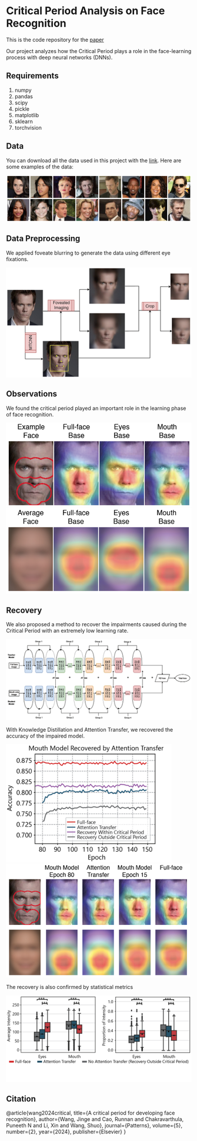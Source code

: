 # Critical Period Analysis on Face Recognition
This is the code repository for the [paper](https://www.cell.com/patterns/pdf/S2666-3899(23)00297-0.pdf)

Our project analyzes how the Critical Period plays a role in the face-learning process with deep neural networks (DNNs). 
## Requirements
1. numpy
2. pandas
3. scipy
4. pickle
5. matplotlib
6. sklearn
7. torchvision
## Data
You can download all the data used in this project with the [link](https://drive.google.com/file/d/1mYLO-ZxjkAV4EAXfbeYySsnk2KcHr4Y-/view?usp=sharing).
Here are some examples of the data:

![Data Exp](Figs/Fig1-A.png)
## Data Preprocessing
We applied foveate blurring to generate the data using different eye fixations.

![Data Prep](Figs/Fig1-C.png)
## Observations
We found the critical period played an important role in the learning phase of face recognition.

![The Grad-CAM for an example face](Figs/Fig2-E.png)
![The Grad-CAM group average across faces](Figs/Fig2-F.png)
## Recovery
We also proposed a method to recover the impairments caused during the Critical Period with an extremely low learning rate.

![KL-AT](Figs/Fig6-A.png)


With Knowledge Distillation and Attention Transfer, we recovered the accuracy of the impaired model.

<img src="Figs/Result.png" width="450"> <img src="Figs/Fig6-D.png" width="500">

The recovery is also confirmed by statistical metrics

<img src="Figs/Result_1.png" width="1000">

## Citation

@article{wang2024critical,
  title={A critical period for developing face recognition},
  author={Wang, Jinge and Cao, Runnan and Chakravarthula, Puneeth N and Li, Xin and Wang, Shuo},
  journal={Patterns},
  volume={5},
  number={2},
  year={2024},
  publisher={Elsevier}
}

